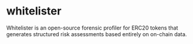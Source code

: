 # whitelister
Whitelister is an open-source forensic profiler for ERC20 tokens that generates structured risk assessments based entirely on on-chain data.
